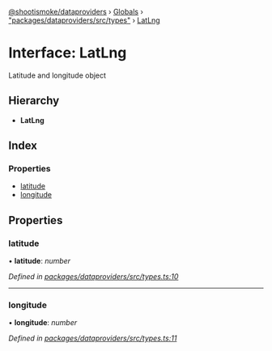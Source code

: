 [@shootismoke/dataproviders](../README.md) › [Globals](../globals.md) › ["packages/dataproviders/src/types"](../modules/_packages_dataproviders_src_types_.md) › [LatLng](_packages_dataproviders_src_types_.latlng.md)

# Interface: LatLng

Latitude and longitude object

## Hierarchy

* **LatLng**

## Index

### Properties

* [latitude](_packages_dataproviders_src_types_.latlng.md#latitude)
* [longitude](_packages_dataproviders_src_types_.latlng.md#longitude)

## Properties

###  latitude

• **latitude**: *number*

*Defined in [packages/dataproviders/src/types.ts:10](https://github.com/shootismoke/common/blob/29c80cb/packages/dataproviders/src/types.ts#L10)*

___

###  longitude

• **longitude**: *number*

*Defined in [packages/dataproviders/src/types.ts:11](https://github.com/shootismoke/common/blob/29c80cb/packages/dataproviders/src/types.ts#L11)*

